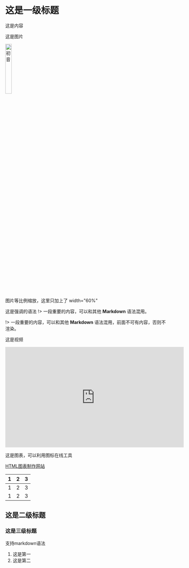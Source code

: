 # 这是一级标题
这是内容

这是图片

<img src="https://snz04pap001files.storage.live.com/y4m6JoY9z7Jue4JOOgufFsGSGzANCHw8NfC9eyQlcuE0M0uYuxQl_AOV9IEQhJSnDJ04PWkaf0m9GK7YkXvKxT5bs_bD9eOBHyL4u61bFsI3kmFR709XD76Qn46RH2JQvSAiyUqJ4olzhBDP_3P4DdBouhfda0o6DP5DlQ4QG7NkRRLyJwE7htYZqNXM4GYWu_M?width=2004&height=1099&cropmode=none" alt="初音" width="20%" >

图片等比例缩放，这里只加上了 width="60%"

这是强调的语法 !> 一段重要的内容，可以和其他 **Markdown** 语法混用。

!> 一段重要的内容，可以和其他 **Markdown** 语法混用，前面不可有内容，否则不渲染。

这是视频

<iframe width="560" height="315" src="https://www.youtube-nocookie.com/embed/1IlTeOMCNJU" title="YouTube video player" frameborder="0" allow="accelerometer; autoplay; clipboard-write; encrypted-media; gyroscope; picture-in-picture" allowfullscreen></iframe>





这是图表，可以利用图标在线工具

[HTML图表制作网站](https://www.tablesgenerator.com/html_tables)



<table>
<thead>
  <tr>
    <th>1</th>
    <th>2</th>
    <th>3</th>
  </tr>
</thead>
<tbody>
  <tr>
    <td>1</td>
    <td>2</td>
    <td>3</td>
  </tr>
  <tr>
    <td>1</td>
    <td>2</td>
    <td>3</td>
  </tr>
</tbody>
</table>






## 这是二级标题

### 这是三级标题
支持markdown语法
1. 这是第一
2. 这是第二







